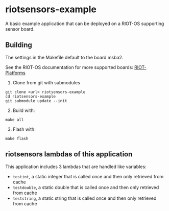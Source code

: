 # riotsensors-example

A basic example application that can be deployed on a RIOT-OS supporting sensor board.

## Building

The settings in the Makefile default to the board msba2.

See the RIOT-OS documentation for more supported boards: [RIOT-Platforms](https://github.com/RIOT-OS/RIOT/wiki/RIOT-Platforms)

1. Clone from git with submodules
```
git clone <url> riotsensors-example
cd riotsensors-example
git submodule update --init
```

2. Build with:
```
make all
```

3. Flash with:
```
make flash
```

## riotsensors lambdas of this application

This application includes 3 lambdas that are handled like variables:

* `testint`, a static integer that is called once and then only retrieved from cache
* `testdouble`, a static double that is called once and then only retrieved from cache
* `teststring`, a static string that is called once and then only retrieved from cache